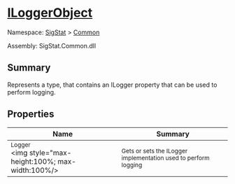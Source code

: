 # [ILoggerObject](./ILoggerObject.md)

Namespace: [SigStat]() > [Common](./README.md)

Assembly: SigStat.Common.dll

## Summary
Represents a type, that contains an ILogger property that can be used to perform logging.

## Properties

| Name | Summary | 
| --- | --- | 
| <sub>Logger</sub><div style="pointer-events:none; cursor:default; width=200"><img style="max-height:100%; max-width:100%/></div>| <sub>Gets or sets the ILogger implementation used to perform logging</sub>| <br>


